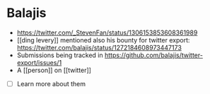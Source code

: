 # Balajis
- https://twitter.com/_StevenFan/status/1306153853608361989
- [[ding levery]] mentioned also his bounty for twitter export: https://twitter.com/balajis/status/1272184608973447173
- Submissions being tracked in https://github.com/balajis/twitter-export/issues/1
- A [[person]] on [[twitter]]
- [ ] Learn more about them
